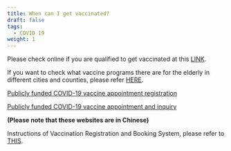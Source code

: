```yaml
---
title: When can I get vaccinated?
draft: false
tags:
  - COVID 19
weight: 1
---
```

Please check online if you are qualified to get vaccinated at this [LINK](https://www.readr.tw/project/3/covid19-vaccines-tracker?fbclid=IwAR1KXNKq6D0A7i9AQUDo9FIf32o1L7izSKAT8t42ymJ-rIoRsLWYcI3jfNw " to vaccine qualification check Page").

If you want to check what vaccine programs there are for the elderly in different cities and counties, please refer [HERE](https://docs.google.com/spreadsheets/d/e/2PACX-1vR7QeCOVcf4eAKzRicnOpXu-abiqi0O5NQ-mktr4iz80manIO_uJ1VnUWHmz--CGZdDvFPUrbAbyW3k/pubhtml " to different cities and counties check Page").

[Publicly funded COVID-19 vaccine appointment registration](https://1922.gov.tw/vas/index.jsp " to Publicly funded COVID-19 vaccine appointment registration Page")

[Publicly funded COVID-19 vaccine appointment and inquiry](https://1922.gov.tw/vab/index.jsp " to Publicly funded COVID-19 vaccine appointment and inquiry Page")

**(Please note that these websites are in Chinese)**

Instructions of Vaccination Registration and Booking System, please refer to [THIS](https://www.immigration.gov.tw/media/66179/%E7%96%AB%E8%8B%97%E6%96%BD%E6%89%93%E6%84%8F%E9%A1%98%E7%99%BB%E8%A8%98%E8%88%87%E9%A0%90%E7%B4%84%E7%B3%BB%E7%B5%B1%E6%93%8D%E4%BD%9C%E8%AA%AA%E6%98%8Eplus-howplustoplususeplustheplusvaccinationplusregistrationplusandplusbookingplussystem-%E8%8B%B1%E6%96%87.pdf " to Instructions of Vaccination Registration PDF File").